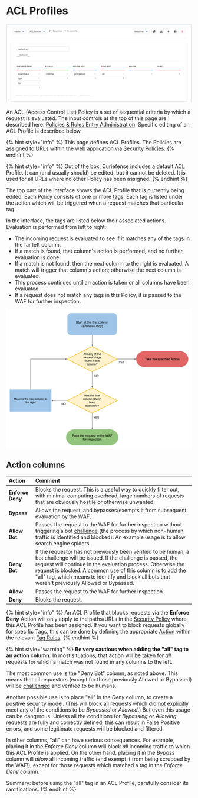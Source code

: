 # ACL Profiles

![](../../.gitbook/assets/acl-policies.png)

An ACL \(Access Control List\) Policy is a set of sequential criteria by which a request is evaluated. The input controls at the top of this page are described here: [Policies & Rules Entry Administration](./#entry-administration). Specific editing of an ACL Profile is described below.

{% hint style="info" %}
This page defines ACL Profiles. The Policies are assigned to URLs within the web application via [Security Policies](security-policies.md).
{% endhint %}

{% hint style="info" %}
Out of the box, Curiefense includes a default ACL Profile. It can \(and usually should\) be edited, but it cannot be deleted. It is used for all URLs where no other Policy has been assigned.
{% endhint %}

The top part of the interface shows the ACL Profile that is currently being edited. Each Policy consists of one or more [tags](../../reference/tags.md). Each tag is listed under the action which will be triggered when a request matches that particular tag. 

In the interface, the tags are listed below their associated actions. Evaluation is performed from left to right:

* The incoming request is evaluated to see if it matches any of the tags in the far left column. 
* If a match is found, that column's action is performed, and no further evaluation is done. 
* If a match is not found, then the next column to the right is evaluated. A match will trigger that column's action; otherwise the next column is evaluated.
* This process continues until an action is taken or all columns have been evaluated.
* If a request does not match any tags in this Policy, it is passed to the WAF for further inspection.

![](../../.gitbook/assets/acl-profile-flowchart.png)

## Action columns

| Action | Comment |
| :--- | :--- |
| **Enforce Deny** | Blocks the request. This is a useful way to quickly filter out, with minimal computing overhead, large numbers of requests that are obviously hostile or otherwise unwanted. |
| **Bypass** | Allows the request, and bypasses/exempts it from subsequent evaluation by the WAF. |
| **Allow Bot** | Passes the request to the WAF for further inspection without triggering a bot [challenge](../../reference/the-challenge-process.md) \(the process by which non-human traffic is identified and blocked\). An example usage is to allow search engine spiders.  |
| **Deny Bot** | If the requestor has not previously been verified to be human, a bot challenge will be issued. If the challenge is passed, the request will continue in the evaluation process. Otherwise the request is blocked. A common use of this column is to add the "all" tag, which means to identify and block all bots that weren't previously Allowed or Bypassed. |
| **Allow** | Passes the request to the WAF for further inspection. |
| **Deny** | Blocks the request. |

{% hint style="info" %}
An ACL Profile that blocks requests via the **Enforce Deny** Action will only apply to the paths/URLs in the [Security Policy](security-policies.md) where this ACL Profile has been assigned. If you want to block requests globally for specific Tags, this can be done by defining the appropriate [Action](global-filters.md#action) within the relevant [Tag Rules](global-filters.md).
{% endhint %}

{% hint style="warning" %}
**Be very cautious when adding the "all" tag to an action column.** In most situations, that action will be taken for _all_ requests for which a match was not found in any columns to the left. 

The most common use is the "Deny Bot" column, as noted above. This means that all requestors \(except for those previously Allowed or Bypassed\) will be [challenged](../../reference/the-challenge-process.md) and verified to be humans.

Another possible use is to place "all" in the _Deny_ column, to create a positive security model. \(This will block all requests which did not explicitly meet any of the conditions to be _Bypassed_ or _Allowed_.\) But even this usage can be dangerous. Unless all the conditions for _Bypassing_ or _Allowing_ requests are fully and correctly defined, this can result in False Positive errors, and some legitimate requests will be blocked and filtered.

In other columns, "all" can have serious consequences. For example, placing it in the _Enforce Deny_ column will block _all_ incoming traffic to which this ACL Profile is applied. On the other hand, placing it in the _Bypass_ column will _allow_ all incoming traffic \(and exempt it from being scrubbed by the WAF!\), except for those requests which matched a tag in the _Enforce Deny_ column. 

Summary: before using the "all" tag in an ACL Profile, carefully consider its ramifications.
{% endhint %}



